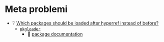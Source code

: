 # Meta problemi

- ❔ [Which packages should be loaded after hyperref instead of before?](https://tex.stackexchange.com/questions/1863/)
	- [`pkgloader`](https://ctan.org/pkg/pkgloader)
		- 📃 [package documentation](http://mirrors.rit.edu/CTAN/macros/latex/contrib/pkgloader/pkgloader.pdf)
